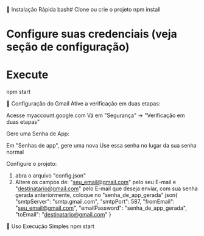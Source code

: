 🚀 Instalação Rápida
bash# Clone ou crie o projeto
npm install

# Configure suas credenciais (veja seção de configuração)
# Execute
npm start

🔐 Configuração do Gmail
Ative a verificação em duas etapas:

Acesse myaccount.google.com
Vá em "Segurança" → "Verificação em duas etapas"

Gere uma Senha de App:

Em "Senhas de app", gere uma nova
Use essa senha no lugar da sua senha normal

Configure o projeto:
1. abra o arquivo "config.json"
2. Altere os campos de: "seu_email@gmail.com" pelo seu E-mail e "destinatario@gmail.com" pelo E-mail que deseja enviar, com sua senha gerada anteriormente, coloque no  "senha_de_app_gerada"
json{
    "smtpServer": "smtp.gmail.com",
    "smtpPort": 587,
    "fromEmail": "seu_email@gmail.com",
    "emailPassword": "senha_de_app_gerada",
    "toEmail": "destinatario@gmail.com"
}

🎯 Uso
Execução Simples
npm start

